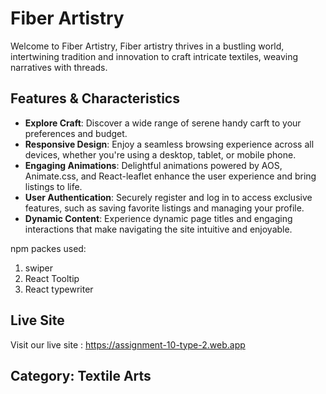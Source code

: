 # Fiber Artistry

Welcome to Fiber Artistry, Fiber artistry thrives in a bustling world, intertwining tradition and innovation to craft intricate textiles, weaving narratives with threads.

## Features & Characteristics

- **Explore Craft**: Discover a wide range of serene handy carft to your preferences and budget.
- **Responsive Design**: Enjoy a seamless browsing experience across all devices, whether you're using a desktop, tablet, or mobile phone.
- **Engaging Animations**: Delightful animations powered by AOS, Animate.css, and React-leaflet enhance the user experience and bring listings to life.
- **User Authentication**: Securely register and log in to access exclusive features, such as saving favorite listings and managing your profile.
- **Dynamic Content**: Experience dynamic page titles and engaging interactions that make navigating the site intuitive and enjoyable.

npm packes used:
1.	swiper
2.	React Tooltip
3.	React typewriter



## Live Site

Visit our live site : https://assignment-10-type-2.web.app


## Category: Textile Arts